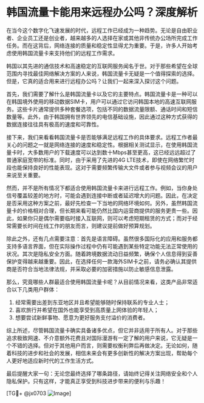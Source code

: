# 韩国流量卡能用来远程办公吗？深度解析

在当今这个数字化飞速发展的时代，远程工作已经成为一种趋势。无论是自由职业者、企业员工还是创业者，越来越多的人选择在家或其他非传统办公场所完成工作任务。而在这背后，网络连接的质量和稳定性显得尤为重要。于是，许多人开始考虑使用韩国流量卡来支持他们的远程工作需求。

韩国以其先进的通信技术和高速稳定的互联网服务闻名于世。对于那些希望在全球范围内寻找最佳网络解决方案的人来说，韩国流量卡无疑是一个值得探索的选择。但是，它真的适合用来进行远程办公吗？让我们一起来深入探讨这个问题。

首先，我们需要了解什么是韩国流量卡以及它的主要特点。韩国流量卡是一种可以在韩国境外使用的移动数据SIM卡，用户可以通过它访问韩国本地的高速互联网服务。这些卡片通常提供多种套餐选项，包括不同的数据流量限额、通话时间和短信数量等。此外，由于韩国拥有世界领先的电信基础设施，因此通过这种方式获得的数据连接往往具有极高的速度和可靠性。

接下来，我们来看看韩国流量卡是否能够满足远程工作的具体要求。远程工作者最关心的问题之一就是网络连接的速度和稳定性。根据相关测试显示，在使用韩国流量卡时，大多数用户的下载速度可以达到数十Mbps甚至更高，这已经远远超过了普通家庭宽带的标准。同时，由于采用了先进的4G LTE技术，即使在网络繁忙时段也能保持良好的性能表现。这对于需要频繁传输大文件或者参与视频会议的用户来说至关重要。

然而，并不是所有情况下都适合使用韩国流量卡来进行远程工作。例如，当你身处信号覆盖较差的地方时，可能会遇到连接中断或者延迟增大的问题。因此，在决定是否采用这种方案之前，最好先检查一下当地的网络环境如何。另外，虽然韩国流量卡的价格相对合理，但长期来看可能仍然比国内运营商提供的服务更贵一些。因此，如果你只是偶尔需要临时接入互联网，则可以考虑短期租赁的方式；而对于经常需要长时间在线工作的朋友而言，则建议提前做好预算规划。

除此之外，还有几点需要注意：首先是语言障碍。虽然很多国际化的应用和服务都支持多语言界面，但在实际操作过程中仍有可能遇到某些特定功能无法正常使用的状况。其次是隐私安全方面。随着跨境数据流动日益频繁，确保个人信息得到妥善保护变得越来越重要。因此，在选择任何一款海外SIM卡之前，请务必确认其提供商是否符合当地法律法规，并采取必要的加密措施以防止敏感信息泄露。

那么，究竟哪些人群最适合使用韩国流量卡呢？从目前情况来看，这类产品非常适合以下几类用户群体：
1. 经常需要出差到东亚地区并且希望能够随时保持联系的专业人士；
2. 喜欢旅行并希望在国外也能享受到高质量上网体验的年轻人；
3. 想要尝试新鲜事物、愿意为更好服务支付溢价的消费者。

综上所述，尽管韩国流量卡确实具备诸多优点，但它并非适用于所有人。对于那些追求极致网速、不介意额外花费且对国际漫游有一定了解的用户来说，它无疑是一个不错的选择。但对于其他用户而言，则需要权衡利弊后再做决定。无论如何，随着科技的进步和社会的发展，相信未来会有更多创新性的解决方案出现，帮助每个人更好地适应新时代的工作生活方式。

最后提醒大家一句：无论您最终选择了哪条路径，请始终记得关注网络安全和个人隐私保护。只有这样，才能真正享受到科技进步带来的便利与乐趣！

[TG💪+ @jx0703 ![Image](https://github.com/user-attachments/assets/dbca1d08-cadb-493c-b0ec-ad6f7a83f270)]